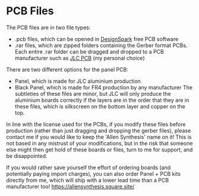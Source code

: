 # PCB Files

The PCB files are in two file types:
- .pcb files, which can be opened in [DesignSpark](https://www.rs-online.com/designspark/pcb-software) free PCB software
- .rar files, which are zipped folders containing the Gerber format PCBs. Each entire .rar folder can be dragged and dropped to a PCB manufacturer such as [JLC PCB](https://jlcpcb.com/) (my personal choice)
  
There are two different options for the panel PCB:
- Panel, which is made for JLC aluminium production
- Black Panel, which is made for FR4 production by any manufacturer
The subtleties of these files are minor, but JLC will only produce the aluminium boards correctly if the layers are in the order that they are in these files, which is silkscreen on the bottom layer and copper on the top.

In line with the license used for the PCBs, if you modify these files before production (rather than just dragging and dropping the gerber files), please contact me if you would like to keep the 'Allen Synthesis' name on it! This is not based in any mistrust of your modifications, but in the risk that someone else might then get hold of these boards or files, turn to me for support, and be disappointed.

If you would rather save yourself the effort of ordering boards (and potentially paying import charges), you can also order Panel + PCB kits directly from me, which will ship with a lower lead time than a PCB manufacturer too!
https://allensynthesis.square.site/
